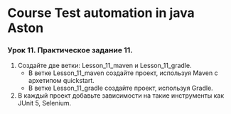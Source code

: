 # Course Test automation in java Aston

### Урок 11. Практическое задание 11.
1. Создайте две ветки: Lesson_11_maven и Lesson_11_gradle. 
   * В ветке Lesson_11_maven создайте проект, используя Maven с архетипом quickstart. 
   * В ветке Lesson_11_gradle создайте проект, используя Gradle.
2. В каждый проект добавьте зависимости на такие инструменты как JUnit 5, Selenium.